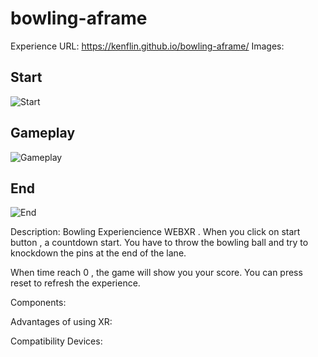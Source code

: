 # bowling-aframe
Experience URL: https://kenflin.github.io/bowling-aframe/
Images:
## Start
![Start](./images/bowling-pals-challenge-start.png)

## Gameplay
![Gameplay](./images/bowling-pals-challenge-game.png)

## End
![End](./images/bowling-pals-challenge-end.png)

Description: Bowling Experiencience WEBXR . When you click on start button , a countdown start.
You have to throw the bowling ball and try to knockdown the pins at the end of the lane.

When time reach 0 , the game will show you your score. You can press reset to refresh the experience.


Components:


Advantages of using XR:


Compatibility Devices:
